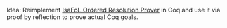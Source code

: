 Idea: Reimplement [IsaFoL Ordered Resolution Prover](https://bitbucket.org/isafol/isafol/src/master/Functional_Ordered_Resolution_Prover/) in Coq and use it via proof by reflection to prove actual Coq goals.
